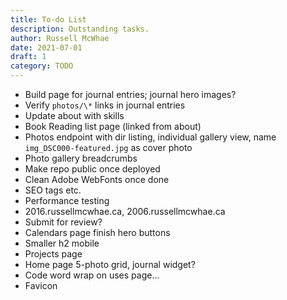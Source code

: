 ```yaml
---
title: To-do List
description: Outstanding tasks.
author: Russell McWhae
date: 2021-07-01
draft: 1
category: TODO
---
```


-   Build <category> page for journal entries; journal hero images?
-   Verify `photos/\*` links in journal entries
-   Update about with skills
-   Book Reading list page (linked from about)
-   Photos endpoint with dir listing, individual gallery view, name `img_DSC000-featured.jpg` as cover photo
-   Photo gallery breadcrumbs
-   Make repo public once deployed
-   Clean Adobe WebFonts once done
-   SEO tags etc.
-   Performance testing
-   2016.russellmcwhae.ca, 2006.russellmcwhae.ca
-   Submit for review?
-   Calendars page finish hero buttons
-   Smaller h2 mobile
-   Projects page
-   Home page 5-photo grid, journal widget?
-   Code word wrap on uses page…
-   Favicon
